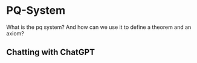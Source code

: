 # PQ-System
What is the pq system? And how can we use it to define a theorem and an axiom?

## Chatting with ChatGPT
